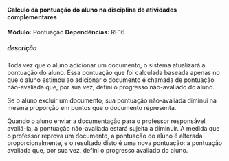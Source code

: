 #### Calculo da pontuação do aluno na disciplina de atividades complementares
**Módulo:** Pontuação
**Dependências:** RF16
##### descrição
Toda vez que o aluno adicionar um documento, o sistema atualizará a pontuação do aluno. Essa pontuação que foi calculada baseada apenas no que o aluno estimou ao adicionar o documento é chamada de pontuação não-avaliada que, por sua vez, defini o progresso não-avaliado do aluno.

Se o aluno excluir um documento, sua pontuação não-avaliada diminui na mesma proporção em pontos que o documento representa. 
  
Quando o aluno enviar a documentação para o professor responsável avaliá-la, a pontuação não-avaliada estará sujeita a diminuir. A medida que o professor reprova um documento, a pontuação do aluno é alterada proporcionalmente, e o resultado disto é uma nova pontuação: a pontuação avaliada que, por sua vez, defini o progresso avaliado do aluno. 
